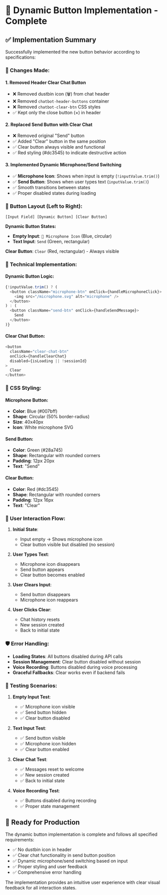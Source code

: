 # 🎯 Dynamic Button Implementation - Complete

## ✅ Implementation Summary

Successfully implemented the new button behavior according to specifications:

### **🔄 Changes Made:**

#### **1. Removed Header Clear Chat Button**
- ❌ Removed dustbin icon (🗑️) from chat header
- ❌ Removed `chatbot-header-buttons` container
- ❌ Removed `chatbot-clear-btn` CSS styles
- ✅ Kept only the close button (×) in header

#### **2. Replaced Send Button with Clear Chat**
- ❌ Removed original "Send" button
- ✅ Added "Clear" button in the same position
- ✅ Clear button always visible and functional
- ✅ Red styling (#dc3545) to indicate destructive action

#### **3. Implemented Dynamic Microphone/Send Switching**
- ✅ **Microphone Icon**: Shows when input is empty (`!inputValue.trim()`)
- ✅ **Send Button**: Shows when user types text (`inputValue.trim()`)
- ✅ Smooth transitions between states
- ✅ Proper disabled states during loading

### **🎨 Button Layout (Left to Right):**

```
[Input Field] [Dynamic Button] [Clear Button]
```

**Dynamic Button States:**
- **Empty Input**: `🎤 Microphone Icon` (Blue, circular)
- **Text Input**: `Send` (Green, rectangular)

**Clear Button**: `Clear` (Red, rectangular) - Always visible

### **🔧 Technical Implementation:**

#### **Dynamic Button Logic:**
```typescript
{!inputValue.trim() ? (
  <button className="microphone-btn" onClick={handleMicrophoneClick}>
    <img src="/microphone.svg" alt="microphone" />
  </button>
) : (
  <button className="send-btn" onClick={handleSendMessage}>
    Send
  </button>
)}
```

#### **Clear Chat Button:**
```typescript
<button 
  className="clear-chat-btn"
  onClick={handleClearChat}
  disabled={isLoading || !sessionId}
>
  Clear
</button>
```

### **🎨 CSS Styling:**

#### **Microphone Button:**
- **Color**: Blue (#007bff)
- **Shape**: Circular (50% border-radius)
- **Size**: 40x40px
- **Icon**: White microphone SVG

#### **Send Button:**
- **Color**: Green (#28a745)
- **Shape**: Rectangular with rounded corners
- **Padding**: 12px 20px
- **Text**: "Send"

#### **Clear Button:**
- **Color**: Red (#dc3545)
- **Shape**: Rectangular with rounded corners
- **Padding**: 12px 16px
- **Text**: "Clear"

### **🔄 User Interaction Flow:**

1. **Initial State**: 
   - Input empty → Shows microphone icon
   - Clear button visible but disabled (no session)

2. **User Types Text**:
   - Microphone icon disappears
   - Send button appears
   - Clear button becomes enabled

3. **User Clears Input**:
   - Send button disappears
   - Microphone icon reappears

4. **User Clicks Clear**:
   - Chat history resets
   - New session created
   - Back to initial state

### **🛡️ Error Handling:**

- **Loading States**: All buttons disabled during API calls
- **Session Management**: Clear button disabled without session
- **Voice Recording**: Buttons disabled during voice processing
- **Graceful Fallbacks**: Clear works even if backend fails

### **🧪 Testing Scenarios:**

1. **Empty Input Test**:
   - ✅ Microphone icon visible
   - ✅ Send button hidden
   - ✅ Clear button disabled

2. **Text Input Test**:
   - ✅ Send button visible
   - ✅ Microphone icon hidden
   - ✅ Clear button enabled

3. **Clear Chat Test**:
   - ✅ Messages reset to welcome
   - ✅ New session created
   - ✅ Back to initial state

4. **Voice Recording Test**:
   - ✅ Buttons disabled during recording
   - ✅ Proper state management

## 🚀 Ready for Production

The dynamic button implementation is complete and follows all specified requirements:

- ✅ No dustbin icon in header
- ✅ Clear chat functionality in send button position
- ✅ Dynamic microphone/send switching based on input
- ✅ Proper styling and user feedback
- ✅ Comprehensive error handling

The implementation provides an intuitive user experience with clear visual feedback for all interaction states.
